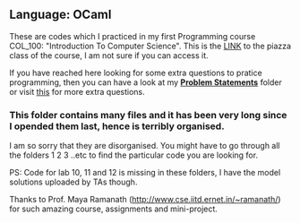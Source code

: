 ## Language: OCaml
These are codes which I practiced in my first Programming course COL_100: "Introduction To Computer Science". This is the [LINK](https://piazza.com/class/jbq9e6d3x4x7nv) to the piazza class of the course, I am not sure if you can access it. 

If you have reached here looking for some extra questions to pratice programming, then you can have a look at my [**Problem Statements**](https://github.com/Aman-Godara/Projects/tree/master/When_I_Started_Programming%20Codes/Problem%20Statements) folder or visit [this](https://iitd-plos.github.io/col100/) for more extra questions.

### This folder contains many files and it has been very long since I opended them last, hence is terribly organised.
I am so sorry that they are disorganised. You might have to go through all the folders 1 2 3 ..etc to find the particular code you are looking for.

PS: Code for lab 10, 11 and 12 is missing in these folders, I have the model solutions uploaded by TAs though.

Thanks to Prof. Maya Ramanath (http://www.cse.iitd.ernet.in/~ramanath/) for such amazing course, assignments and mini-project.
